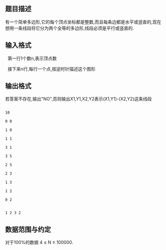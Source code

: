 ## 题目描述

<div>
 有一个简单多边形,它的每个顶点坐标都是整数,而且每条边都是水平或竖直的,现在想用一条线段将它分为两个全等的多边形,线段必须是平行或竖直的.
</div> 
<div></div> 
<p></p>

## 输入格式

<div>
   第一行1个数n,表示顶点数
</div> 
<div>
   接下来n行,每行一个点,按逆时针描述这个图形
</div> 
<div></div> 
<p></p>

## 输出格式

<div>
 若答案不存在,输出"NO",否则输出X1,Y1,X2,Y2表示(X1,Y1)-(X2,Y2)这条线段
</div> 
<div></div> 
<p></p>

```input1
10
0 0
1 0
1 1
3 1
3 5
2 5
2 3
1 3
1 2
0 2
```
```output1
1 2 3 2
```
## 数据范围与约定

<p>对于100%的数据 4 ≤ N ≤ 100000.</p>
<br> 
<p></p>

